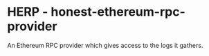 # HERP - honest-ethereum-rpc-provider
An Ethereum RPC provider which gives access to the logs it gathers.

